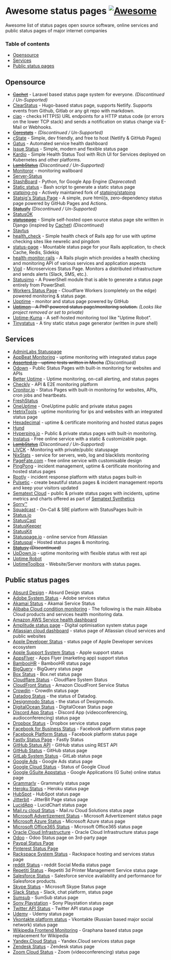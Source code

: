 # Awesome status pages  [![Awesome](https://cdn.rawgit.com/sindresorhus/awesome/d7305f38d29fed78fa85652e3a63e154dd8e8829/media/badge.svg)](https://github.com/sindresorhus/awesome)

Awesome list of status pages open source software, online services and public status pages of major internet companies
### Table of contents

* [Opensource](#opensource)
* [Services](#services)
* [Public status pages](#public-status-pages)

## Opensource
* ~~[Cachet](https://cachethq.io/)~~ - Laravel based status page system for everyone. *(Discontinued / Un-Supported)*
* [ClearStatus](https://github.com/weeblrpress/clearstatus/) - Hugo-based status page, supports Netlify. Supports events from Github, Gitlab or any git repo with markdown.
* [ciao](https://github.com/brotandgames/ciao) - checks HTTP(S) URL endpoints for a HTTP status code (or errors on the lower TCP stack) and sends a notification on status change via E-Mail or Webhooks.
* ~~[Corestats](https://github.com/jayfk/statuspage)~~ - *(Discontinued / Un-Supported)*
* [cState](https://github.com/cstate/cstate) - Simple, dev friendly, and free to host (Netlify & GitHub Pages)
* [Gatus](https://github.com/TwinProduction/gatus) - Automated service health dashboard
* [Issue Status](https://github.com/tadhglewis/issue-status) - Simple, modern and flexible status page
* [Kardio](https://github.com/tmobile/kardio) - Simple Health Status Tool with Rich UI for Services deployed on Kubernetes and other platforms.
* ~~[LambStatus](https://lambstatus.github.io)~~ *(Discontinued / Un-Supported)*
* [Monitoror](https://monitoror.com/) - monitoring wallboard
* [Server-Status](https://github.com/Pryx/server-status)
* [StashBoard](http://www.stashboard.org/) - Python, for Google App Engine (*Deprecated*)
* [Static status](https://github.com/Cyclenerd/static_status) - Bash script to generate a static status page
* [statping-ng](https://github.com/statping-ng/statping-ng) - Actively maintained fork of [statping/statping](https://github.com/statping/statping)
* [Statsig's Status Page](https://github.com/statsig-io/statuspage) - A simple, pure html/js, zero-dependency status page powered by GitHub Pages and Actions.
* ~~[Statusfy](https://marquez.co/statusfy)~~ *(Discontinued / Un-Supported)*
* [StatusOK](https://github.com/sanathp/statusok)
* ~~[statuspage](https://github.com/darkpixel/statuspage)~~ - Simple self-hosted open source status page site written in Django (inspired by [Cachet](https://cachethq.io/)) *(Discontinued)*
* [Staytus](https://staytus.co/)
* [health_check](https://github.com/ianheggie/health_check) - Simple health check of Rails app for use with uptime checking sites like newrelic and pingdom
* [status-page](https://github.com/rails-engine/status-page) - Mountable status page for your Rails application, to check Cache, Redis, Sidekiq
* [health-monitor-rails](https://github.com/lbeder/health-monitor-rails) - A Rails plugin which provides a health checking and monitoring API of various services and application aspects
* [Vigil](https://github.com/valeriansaliou/vigil) - Microservices Status Page. Monitors a distributed infrastructure and sends alerts (Slack, SMS, etc.).
* [Statusimo](https://github.com/EvotecIT/Statusimo) - A PowerShell module that is able to generate a status page entirely from PowerShell.
* [Workers Status Page](https://github.com/eidam/cf-workers-status-page) - Cloudflare Workers (completely on the edge) powered monitoring & status page.
* [Upptime](https://github.com/upptime/upptime) - monitor and status page powered by GitHub
* ~~[Uptimon](https://github.com/RatherLogical/Uptimon) - A PHP powered status page/monitoring solution.~~ *(Looks like project removed or set to private)*
* [Uptime-Kuma](https://github.com/louislam/uptime-kuma) - A self-hosted monitoring tool like "Uptime Robot".
* [Tinystatus](https://github.com/bderenzo/tinystatus) - A tiny static status page generator (written in pure shell)

## Services
* [AdminLabs Statuspage](https://www.adminlabs.com/status-page/)
* [AppBeat Monitoring](https://www.appbeat.io/) - uptime monitoring with integrated status page
* ~~[Asserted.io](https://asserted.io) - uptime tests written in Mocha~~ *(Discontinued)*
* [Odown](https://odown.io) - Public Status Pages with built-in monitoring for websites and APIs
* [Better Uptime](https://betteruptime.com) - Uptime monitoring, on-call alerting, and status pages
* [Checkly](https://www.checklyhq.com) - API & E2E monitoring platform
* [Cronitor.io](https://cronitor.io/status-pages) - Status Pages with built-in monitoring for websites, APIs, cron jobs and heartbeats.
* [FreshStatus](https://www.freshworks.com/statuspage/)
* [OneUptime](https://oneuptime.com/product/public-status-page) - OneUptime public and private status pages
* [HetrixTools](https://hetrixtools.com) - uptime monitoring for ips and websites with an integrated status page
* [Hexadecimal](https://tryhexadecimal.com) - uptime & certificate monitoring and hosted status pages
* [Hund](https://hund.io/)
* [Hyperping.io](https://hyperping.io) - Public & private status pages with built-in monitoring.
* [Instatus](https://instatus.com) - Free online service with a static & customizable page.
* ~~[LambStatus](https://lambstatus.github.io/)~~ *(Discontinued / Un-Supported)*
* [LIVCK](https://livck.com) - Monitoring with private/public statuspage
* [NixStats](https://nixstats.com/) - service for servers, web, log and blacklists monitoring
* [PageFate.com](https://pagefate.com) - free online service with customisable design
* [PingPong](https://pingpong.one) - incident management, uptime & certificate monitoring and hosted status pages
* [Rootly](https://rootly.io) - incident response platform with status pages built-in
* [Pulsetic](https://pulsetic.com/) - create beautiful status pages & incident management reports and keep your visitors updated
* [Sematext Cloud](https://sematext.com/) - public & private status pages with incidents, uptime metrics and charts offered as part of [Sematext Synthetics](https://sematext.com/synthetic-monitoring)
* [Sorry™](https://www.sorryapp.com)
* [Squadcast](https://www.squadcast.com) - On-Call & SRE platform with StatusPages built-in
* [Status.io](https://status.io)
* [StatusCast](https://statuscast.com/)
* [StatusKeeper](https://statuskeeper.com/)
* [StatusKit](https://statuskit.com/)
* [Statuspage.io](https://www.statuspage.io) - online service from Atlassian
* [Statuspal](https://statuspal.io) - Hosted status pages & monitoring.
* ~~[Statusy](https://statusy.co) *(Discontinued)*~~
* [UpDown.io](https://updown.io/) - uptime monitoring with flexible status with rest api
* [Uptime Robot](https://uptimerobot.com/)
* [UptimeToolbox](https://www.uptimetoolbox.com/) - Website/Server monitors with status pages.

## Public status pages
* [Absurd Design](https://status.absurd.design/) - Absurd Design status
* [Adobe System Status](https://status.adobe.com/) - Adobe services status
* [Akamai Status](https://cloudharmony.com/status-for-akamai) - Akamai Service Status
* [Alibaba Cloud condition monitoring](https://status.alibabacloud.com/) - The following is the main Alibaba Cloud products and services health monitoring data.
* [Amazon AWS Service health dashboard](https://status.aws.amazon.com/)
* [Amplitude status page](https://status.amplitude.com/) - Digital optimisation system status page
* [Atlassian cloud dashboard](https://status.atlassian.com/) - status page of Atlassian cloud services and public websites
* [Apple Developer Status](https://developer.apple.com/system-status/) - status page of Apple Developer services ecosystem
* [Apple Support System Status](https://www.apple.com/support/systemstatus/) - Apple support status
* [AppsFlyer](http://status.appsflyer.com/) - Apps Flyer (marketing app) support status
* [BambooHR](https://status.bamboohr.com/) - BambooHR status page
* [BigQuery](https://status.cloud.google.com/) - BigQuery status page
* [Box Status](https://status.box.com/) - Box.net status page
* [Cloudflare Status](https://www.cloudflarestatus.com/) - Cloudflare System Status
* [CloudFront Status](https://cloudharmony.com/status-of-cdn-for-aws) - Amazon CloudFront Service Status
* [Crowdin](https://status.crowdin.com/) - CrowdIn status page
* [Datadog Status](https://status.datadoghq.com/) - the status of Datadog.
* [Designmodo Status](https://status.designmodo.com/) - the status of Designmodo.
* [DigitalOcean Status](https://status.digitalocean.com/) - DigitalOcean Status page
* [Discord App Status](https://discordstatus.com/) - Discord App (videoconferencing, audioconferencing) status page
* [Dropbox Status](https://status.dropbox.com/) - Dropbox service status page
* [Facebook for Business Status](https://status.fb.com/) - Facebook platform status page
* [Facebook Platform Status](https://developers.facebook.com/status/dashboard/) - Facebook platform status page
* [Fastly Status Page](https://status.fastly.com/) - Fastly Status
* [GitHub Status API](https://status.github.com/api) - GitHub status using REST API
* [GitHub Status](https://status.github.com/) - GitHub status page
* [GitLab System Status](https://status.gitlab.com) - GitLab status page
* [Google Ads](https://ads.google.com/status/publisher/) - Google Ads status page
* [Google Cloud Status](https://status.cloud.google.com/) - Status of Google Cloud
* [Google GSuite Appstatus](https://www.google.com/appsstatus) - Google Applications (G Suite) online status page
* [Grammarly](https://status.grammarly.com/) - Grammarly status page
* [Heroku Status](https://status.heroku.com/) - Heroku status page
* [HubSpot](https://status.hubspot.com/) - HubSpot status page
* [Jitterbit](https://trust.jitterbit.com/) - JitterBit Page status page
* [LucidApp](https://trust.jitterbit.com/) - LucidChart status page
* [Mail.ru cloud Status](https://status.mcs.mail.ru/) - Mail.ru Cloud Solutions status page
* [Microsoft Advertizement Status](https://status.ads.microsoft.com/) - Microsoft Advertizement status page
* [Microsoft Azure Status](https://status.azure.com/ru-ru/status) - Microsoft Azure status page
* [Microsoft Office365 Status](https://status.office365.com/) - Microsoft Office365 status page
* [Oracle Cloud Infrastructure](https://ocistatus.oraclecloud.com/) - Oracle Cloud Infrastructure status page
* [Odoo](https://www.saashub.com/odoo-status) - Odoo Status page on 3rd-party page
* [Paypal Status Page](https://www.paypal-status.com/product/production)
* [Pinterest Status Page](https://www.pintereststatus.com/)
* [Rackspace System Status](https://status.rackspace.com/) - Rackspace hosting and services status page
* [reddit Status](https://www.redditstatus.com/) - reddit Social Media status page
* [Repetiti Status](https://status.repetiti.com/) - Repetiti 3d Printer Management Service status page
* [Salesforce Status](https://status.salesforce.com/) - Salesforce service availability and performance for Salesforce products.
* [Skype Status](https://support.skype.com/en/status/) - Microsoft Skype Status page
* [Slack Status](https://status.slack.com/) - Slack, chat platform, status page
* [Sumsub](https://status.sumsub.com/) - SumSub status page
* [Sony Playstation](https://status.playstation.com/) - Sony Playstation status page
* [Twitter API Status](https://api.twitterstat.us/) - Twitter API status page
* [Udemy](https://status.udemy.com/) - Udemy status page
* [Vkontakte platform status](https://vk.com/dev.php?method=health) - Vkontakte (Russian based major social network) status page
* [Wikipedia Frontend Monitoring](https://grafana.wikimedia.org/d/000000479/frontend-traffic?orgId=1) - Graphana based status page replacement for Wikipedia
* [Yandex.Cloud Status](https://status.cloud.yandex.ru/) - Yandex.Cloud services status page
* [Zendesk Status](https://status.zendesk.com/) - Zendesk status page
* [Zoom Cloud Status](https://status.zoom.us/) - Zoom (videoconferencing) status page
